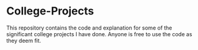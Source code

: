 College-Projects
================

This repository contains the code and explanation for some of the significant college projects I have done.
Anyone is free to use the code as they deem fit.
